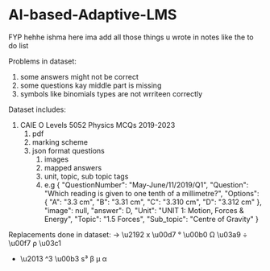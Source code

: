 # AI-based-Adaptive-LMS
FYP
hehhe ishma here
ima add all those things u wrote in notes like the to do list

Problems in dataset:
1. some answers might not be correct
2. some questions kay middle part is missing
3. symbols like binomials types are not wrriteen correctly 

Dataset includes:
1. CAIE O Levels 5052 Physics MCQs 2019-2023
   1. pdf
   2. marking scheme
   3. json format questions
        1. images
        2. mapped answers
        3. unit, topic, sub topic tags
        4. e.g
           {
           "QuestionNumber": "May-June/11/2019/Q1",
           "Question": "Which reading is given to one tenth of a millimetre?",
           "Options": {
               "A": "3.3 cm",
               "B": "3.31 cm",
               "C": "3.310 cm",
               "D": "3.312 cm"
           },
           "image": null,
           "answer": D,
           "Unit": "UNIT 1: Motion, Forces & Energy",
           "Topic": "1.5 Forces",
           "Sub_topic": "Centre of Gravity"
       }


Replacements done in dataset:
→ \u2192
x \u00d7
°  \u00b0
Ω \u03a9
÷ \u00f7
ρ \u03c1
- \u2013
^3 \u00b3
s³
β
μ
α
